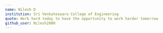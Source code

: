```yaml
---
name: Nilesh D
institution: Sri Venkateswara College of Engineering
quote: Work hard today to have the opportunity to work harder tomorrow
github_user: Nilesh2000
---
```

